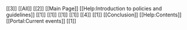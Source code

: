 [[3]]
[[All]]
[[2]]
[[Main Page]]
[[Help:Introduction to policies and guidelines]]
[[1]]
[[1]]
[[1]]
[[1]]
[[4]]
[[1]]
[[Conclusion]]
[[Help:Contents]]
[[Portal:Current events]]
[[1]]
